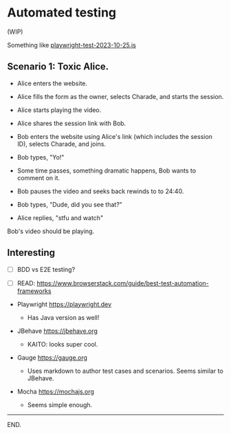 # Automated testing

(WIP)

Something like [playwright-test-2023-10-25.js](https://gist.github.com/djalilhebal/bf0beabb6433cf132231729ad8166745)


## Scenario 1: Toxic Alice.

- Alice enters the website.
- Alice fills the form as the owner, selects Charade, and starts the session.
- Alice starts playing the video.
- Alice shares the session link with Bob.

- Bob enters the website using Alice's link (which includes the session ID), selects Charade, and joins.
- Bob types, "Yo!"
- Some time passes, something dramatic happens, Bob wants to comment on it.
- Bob pauses the video and seeks back rewinds to to 24:40.
- Bob types, "Dude, did you see that?"

- Alice replies, "stfu and watch"

Bob's video should be playing.


## Interesting

- [ ] BDD vs E2E testing?

- [ ] READ: https://www.browserstack.com/guide/best-test-automation-frameworks

- Playwright https://playwright.dev
    * Has Java version as well!

- JBehave https://jbehave.org
    * KAITO: looks super cool.

- Gauge https://gauge.org
    * Uses markdown to author test cases and scenarios.
    Seems similar to JBehave.

- Mocha https://mochajs.org
    * Seems simple enough.

---

END.

